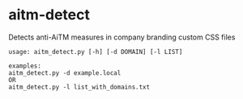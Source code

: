 # aitm-detect
Detects anti-AiTM measures in company branding custom CSS files

```
usage: aitm_detect.py [-h] [-d DOMAIN] [-l LIST]

examples:
aitm_detect.py -d example.local
OR
aitm_detect.py -l list_with_domains.txt
```
